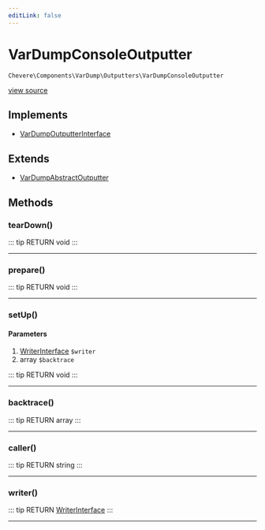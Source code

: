 ```yaml
---
editLink: false
---
```


# VarDumpConsoleOutputter

`Chevere\Components\VarDump\Outputters\VarDumpConsoleOutputter`

[view source](https://github.com/chevere/chevere/blob/master/VarDump/Outputters/VarDumpConsoleOutputter.php)

## Implements

- [VarDumpOutputterInterface](../../../Interfaces/VarDump/VarDumpOutputterInterface.md)

## Extends

- [VarDumpAbstractOutputter](./VarDumpAbstractOutputter.md)

## Methods

### tearDown()

::: tip RETURN
void
:::

---

### prepare()

::: tip RETURN
void
:::

---

### setUp()

#### Parameters

1. [WriterInterface](../../../Interfaces/Writer/WriterInterface.md) `$writer`
2. array `$backtrace`

::: tip RETURN
void
:::

---

### backtrace()

::: tip RETURN
array
:::

---

### caller()

::: tip RETURN
string
:::

---

### writer()

::: tip RETURN
[WriterInterface](../../../Interfaces/Writer/WriterInterface.md)
:::

---
